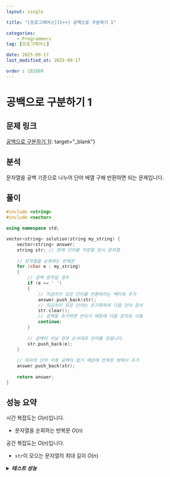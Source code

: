 ```yaml
---
layout: single

title: "[프로그래머스][C++] 공백으로 구분하기 1"

categories:
    - Programmers
tag: [프로그래머스]

date: 2025-09-17
last_modified_at: 2025-09-17

order : 181869
---
```


# 공백으로 구분하기 1

## 문제 링크

[공백으로 구분하기 1](https://school.programmers.co.kr/learn/courses/30/lessons/181869){: target="_blank"}

## 분석

문자열을 공백 기준으로 나누어 단어 배열 구해 반환하면 되는 문제입니다.

## 풀이

```cpp
#include <string>
#include <vector>

using namespace std;

vector<string> solution(string my_string) {
    vector<string> answer;
    string str; // 현재 단어를 저장할 임시 문자열
    
    // 문자열을 순회하는 반복문
    for (char e : my_string)
    {
        // 공백 문자일 경우
        if (e == ' ')
        {
            // 지금까지 모은 단어를 반환하려는 벡터에 추가
            answer.push_back(str);
            // 지금까지 모은 단어는 초기화하여 다음 단어 준비
            str.clear();
            // 공백을 추가하면 안되기 때문에 다음 문자로 이동
            continue;
        }
        
        // 공백이 아닐 경우 순서대로 단어를 모읍니다.
        str.push_back(e);
    }
    
    // 마지막 단어 이후 공백이 없기 때문에 반복문 밖에서 추가
    answer.push_back(str);
    
    return answer;
}
```

## 성능 요약

시간 복잡도는 $O(n)$입니다.

- 문자열을 순회하는 반복문 $O(n)$

공간 복잡도는 $O(n)$입니다.

- `str`이 모으는 문자열의 최대 길이 $O(n)$

<details>
<summary><h5 style="display: inline;">테스트 성능</h5></summary>
<div markdown="1">

테스트 1 〉	통과 (0.15ms, 4.15MB)  
테스트 2 〉	통과 (0.02ms, 4.22MB)  
테스트 3 〉	통과 (0.02ms, 4.22MB)  
테스트 4 〉	통과 (0.02ms, 4.27MB)  
테스트 5 〉	통과 (0.01ms, 4.21MB)  
테스트 6 〉	통과 (0.04ms, 3.68MB)  
테스트 7 〉	통과 (0.01ms, 3.68MB)

</div>
</details>